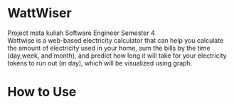 # WattWiser
Project mata kuliah Software Engineer Semester 4  
Wattwise is a web-based electricity calculator that can help you calculate the amount of electricity used in your home, sum the bills by the time (day,week, and month), and predict how long it will take for your electricity tokens to run out (in day), which will be visualized using graph.  
# How to Use
